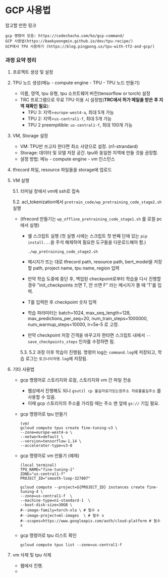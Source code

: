 # GCP 사용법

참고할 만한 링크
```
gcp 명령어 모음: https://codechacha.com/ko/gcp-command/
GCP 사용법(https://baekyeongmin.github.io/dev/tpu-recipe/)
GCP에서 TPU 사용하기 (https://blog.pingpong.us/tpu-with-tf2-and-gcp/)
```
### 과정 요약 정리
1. 프로젝트 생성 및 설정
2. TPU 노드 생성(메뉴 - compute engine - TPU - TPU 노드 만들기)
    - 이름, 영역, tpu 유형, tpu 소프트웨어 버전(tensorflow or torch) 설정
    - TRC 프로그램으로 무료 TPU 이용 시 설정법(**TRC에서 허가 메일을 받은 후 지역 재확인 필요**):
      - TPU 3: 지역=`europe-west4-a`, 최대 5개 가능
      - TPU 2: 지역=`us-central1-f`, 최대 5개 가능
      - TPU 2 preempitible: `us-central1-f`, 최대 100개 가능
3. VM, Storage 설정
    - VM: TPU만 쓰고자 한다면 최소 사양으로 설정. (n1-strandard)
    - Storage: 데이터 및 모델 저장 공간. tpu와 동일한 지역에 만들 것을 권장함.
    - 설정 방법: 메뉴 - compute engine - vm 인스턴스

4. tfrecord 파일, resource 파일들을 storage에 업로드

5. VM 실행

    5.1. 터미널 창에서 vm에 ssh로 접속
  
    5.2. acl_tokenization에서 `pretrain_code/wp_pretraining_code_stage2.sh` 실행
    
    - (tfrecord 만들기는 `wp_offline_pretraining_code_stage1.sh` 를 로컬 pc에서 실행)
          
          
        - 쉘 스크립트 실행 (첫 실행 시에는 스크립트 첫 번째 단에 있는 `pip install...`을 주석 해제하여 필요한 도구들을 다운로드해야 함.)
        
            `./wp_pretraining_code_stage2.sh` 
    
        - 메시지가 뜨는 대로 tfrecord path, resource path, bert_model을 저장할 path, project name, tpu name, region 입력 

        - 만약 학습 도중에 중단 후, 백업된 checkpoint로부터 학습을 다시 진행할 경우 "init_checkpoints 쓰면 T, 안 쓰면 F" 라는 메시지가 뜰 때 'T'를 입력.
        - T를 입력한 후 checkpoint 숫자 입력

        - 학습 파라미터는 batch=1024, max_seq_length=128, max_predictions_per_seq=20, num_train_steps=1000000, num_warmup_steps=10000, lr=5e-5 로 고정.

        - 만약 checkpoint 저장 간격을 바꾸고자 한타면 스크립트 내에서 `--save_checkpoints_steps` 인자를 수정하면 됨.
        
      5.3. 5.2 과정 이후 학습이 진행됨. 명령어 log는 `command.log`에 저장되고, 학습 로그는 `토크나이저명.log`에 저장됨.


6. 기타 사용법
        
     - gcp 명령어로 스토리지와 로컬, 스토리지와 vm 간 파일 전송
         - 웹상에서 진행해도 되나 `gsutil cp 옮길자료가있는원주소 자료를옮길주소` 를 사용할 수 있음.
         - 이때 gcp 스토리지의 주소를 가리킬 때는 주소 맨 앞에 `gs://` 기입 필요.

     - gcp 명령어로 tpu 만들기
         ```
        (vm)
        gcloud compute tpus create fine-tuning-v3 \
        --zone=europe-west4-a \
        --network=default \
        --version=tensorflow-1.14 \
        --accelerator-type=v3-8
         ```

    - gcp 명령어로 vm 만들기 (예제)
        ```
        (local terminal)
        TPU_NAME="fine-tuning-1"
        ZONE="us-central1-f" 
        PROJECT_ID="smooth-loop-327807"

        gcloud compute --project=${PROJECT_ID} instances create fine-tuning-4 \
        --zone=us-central1-f  \
        --machine-type=n1-standard-1  \
        --boot-disk-size=30GB \
        #--image-family=torch-xla \ # 필수 x
        #--image-project=ml-images  \ # 필수 x
        #--scopes=https://www.googleapis.com/auth/cloud-platform # 필수 x

    - gcp 명령어로 tpu 리스트 확인
        ```
        gcloud compute tpus list --zone=us-central1-f
        ```

7. vm 삭제 및 tpu 삭제
    - 웹에서 진행.
    - 